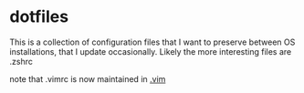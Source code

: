 dotfiles
=======

This is a collection of configuration files that I want to preserve between OS
installations, that I update occasionally.  Likely the more interesting files
are .zshrc

note that .vimrc is now maintained in [.vim](https://github.com/kzsh/.vim.git)

